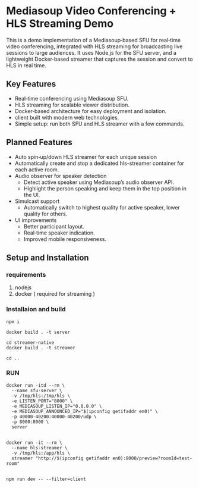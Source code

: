 # Mediasoup Video Conferencing + HLS Streaming Demo

This is a demo implementation of a Mediasoup‑based SFU for real‑time video conferencing, integrated with HLS streaming for broadcasting live sessions to large audiences.
It uses Node.js for the SFU server, and a lightweight Docker‑based streamer that captures the session and convert to HLS in real time.

## Key Features

- Real‑time conferencing using Mediasoup SFU.
- HLS streaming for scalable viewer distribution.
- Docker‑based architecture for easy deployment and isolation.
- client built with modern web technologies.
- Simple setup: run both SFU and HLS streamer with a few commands.

## Planned Features

- Auto spin‑up/down HLS streamer for each unique session
- Automatically create and stop a dedicated hls-streamer container for each active room.
- Audio observer for speaker detection
  - Detect active speaker using Mediasoup’s audio observer API.
  - Highlight the person speaking and keep them in the top position in the UI.
- Simulcast support
  - Automatically switch to highest quality for active speaker, lower quality for others.
- UI improvements
  - Better participant layout.
  - Real‑time speaker indication.
  - Improved mobile responsiveness.

## Setup and Installation

### requirements

1. nodejs
2. docker ( required for streaming )

### Installaion and build

```
npm i

docker build . -t server

cd streamer-native
docker build . -t streamer

cd ..

```

### RUN

```
docker run -itd --rm \
  --name sfu-server \
  -v /tmp/hls:/tmp/hls \
  -e LISTEN_PORT="8000" \
  -e MEDIASOUP_LISTEN_IP="0.0.0.0" \
  -e MEDIASOUP_ANNOUNCED_IP="$(ipconfig getifaddr en0)" \
  -p 40000-40200:40000-40200/udp \
  -p 8000:8000 \
  server


docker run -it --rm \
  --name hls-streamer \
  -v /tmp/hls:/app/hls \
  streamer "http://$(ipconfig getifaddr en0):8000/preview?roomId=test-room"


npm run dev -- --filter=client

```
